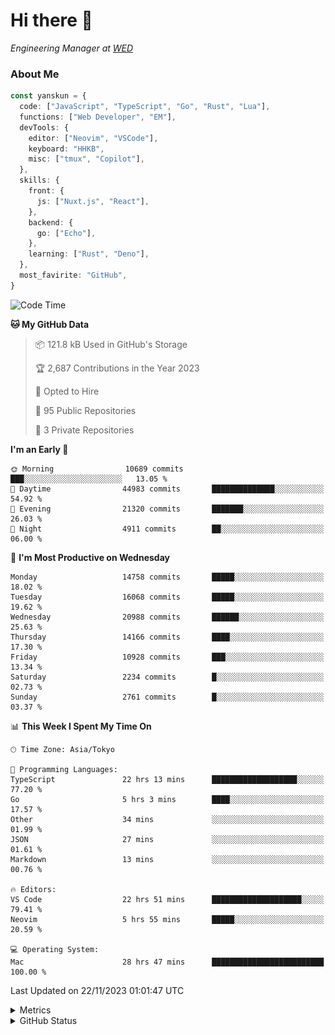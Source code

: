 # Hi there&nbsp;:wave:

<!-- ![Alt text](https://spotify-recently-played-readme.vercel.app/api?user=31kynbuubkiu3r4qh4hjuaglhfay) -->

_Engineering Manager at [WED](https://github.com/wedinc)_

### About Me

```ts
const yanskun = {
  code: ["JavaScript", "TypeScript", "Go", "Rust", "Lua"],
  functions: ["Web Developer", "EM"],
  devTools: {
    editor: ["Neovim", "VSCode"],
    keyboard: "HHKB",
    misc: ["tmux", "Copilot"],
  },
  skills: {
    front: {
      js: ["Nuxt.js", "React"],
    },
    backend: {
      go: ["Echo"],
    },
    learning: ["Rust", "Deno"],
  },
  most_favirite: "GitHub",
}
```

<!--START_SECTION:waka-->
![Code Time](http://img.shields.io/badge/Code%20Time-580%20hrs%2023%20mins-blue)

**🐱 My GitHub Data** 

> 📦 121.8 kB Used in GitHub's Storage 
 > 
> 🏆 2,687 Contributions in the Year 2023
 > 
> 💼 Opted to Hire
 > 
> 📜 95 Public Repositories 
 > 
> 🔑 3 Private Repositories 
 > 
**I'm an Early 🐤** 

```text
🌞 Morning                10689 commits       ███░░░░░░░░░░░░░░░░░░░░░░   13.05 % 
🌆 Daytime                44983 commits       ██████████████░░░░░░░░░░░   54.92 % 
🌃 Evening                21320 commits       ███████░░░░░░░░░░░░░░░░░░   26.03 % 
🌙 Night                  4911 commits        ██░░░░░░░░░░░░░░░░░░░░░░░   06.00 % 
```
📅 **I'm Most Productive on Wednesday** 

```text
Monday                   14758 commits       █████░░░░░░░░░░░░░░░░░░░░   18.02 % 
Tuesday                  16068 commits       █████░░░░░░░░░░░░░░░░░░░░   19.62 % 
Wednesday                20988 commits       ██████░░░░░░░░░░░░░░░░░░░   25.63 % 
Thursday                 14166 commits       ████░░░░░░░░░░░░░░░░░░░░░   17.30 % 
Friday                   10928 commits       ███░░░░░░░░░░░░░░░░░░░░░░   13.34 % 
Saturday                 2234 commits        █░░░░░░░░░░░░░░░░░░░░░░░░   02.73 % 
Sunday                   2761 commits        █░░░░░░░░░░░░░░░░░░░░░░░░   03.37 % 
```


📊 **This Week I Spent My Time On** 

```text
🕑︎ Time Zone: Asia/Tokyo

💬 Programming Languages: 
TypeScript               22 hrs 13 mins      ███████████████████░░░░░░   77.20 % 
Go                       5 hrs 3 mins        ████░░░░░░░░░░░░░░░░░░░░░   17.57 % 
Other                    34 mins             ░░░░░░░░░░░░░░░░░░░░░░░░░   01.99 % 
JSON                     27 mins             ░░░░░░░░░░░░░░░░░░░░░░░░░   01.61 % 
Markdown                 13 mins             ░░░░░░░░░░░░░░░░░░░░░░░░░   00.76 % 

🔥 Editors: 
VS Code                  22 hrs 51 mins      ████████████████████░░░░░   79.41 % 
Neovim                   5 hrs 55 mins       █████░░░░░░░░░░░░░░░░░░░░   20.59 % 

💻 Operating System: 
Mac                      28 hrs 47 mins      █████████████████████████   100.00 % 
```


 Last Updated on 22/11/2023 01:01:47 UTC
<!--END_SECTION:waka-->

<details>
  <summary>Metrics</summary>
  <img src="https://github.com/yanskun/yanskun/blob/main/github-metrics.svg" alt="Metrics">
</details>

<details>
  <summary>GitHub Status</summary>
  <picture>
    <source media="(prefers-color-scheme: dark)" srcset="https://raw.githubusercontent.com/yanskun/yanskun/master/profile-summary-card-output/nord_dark/0-profile-details.svg">
   <img src="https://raw.githubusercontent.com/yanskun/yanskun/master/profile-summary-card-output/default/0-profile-details.svg">
  </picture>
  <br>
  <picture>
    <source media="(prefers-color-scheme: dark)" srcset="https://raw.githubusercontent.com/yanskun/yanskun/master/profile-summary-card-output/nord_dark/1-repos-per-language.svg">
   <img src="https://raw.githubusercontent.com/yanskun/yanskun/master/profile-summary-card-output/default/1-repos-per-language.svg">
  </picture>
  <picture>
    <source media="(prefers-color-scheme: dark)" srcset="https://raw.githubusercontent.com/yanskun/yanskun/master/profile-summary-card-output/nord_dark/2-most-commit-language.svg">
   <img src="https://raw.githubusercontent.com/yanskun/yanskun/master/profile-summary-card-output/default/2-most-commit-language.svg">
  </picture>
  <br>
  <picture>
    <source media="(prefers-color-scheme: dark)" srcset="https://raw.githubusercontent.com/yanskun/yanskun/master/profile-summary-card-output/nord_dark/3-stats.svg">
   <img src="https://raw.githubusercontent.com/yanskun/yanskun/master/profile-summary-card-output/default/3-stats.svg">
  </picture>
  <picture>
    <source media="(prefers-color-scheme: dark)" srcset="https://raw.githubusercontent.com/yanskun/yanskun/master/profile-summary-card-output/nord_dark/4-productive-time.svg">
   <img src="https://raw.githubusercontent.com/yanskun/yanskun/master/profile-summary-card-output/default/4-productive-time.svg">
  </picture>
</details>
